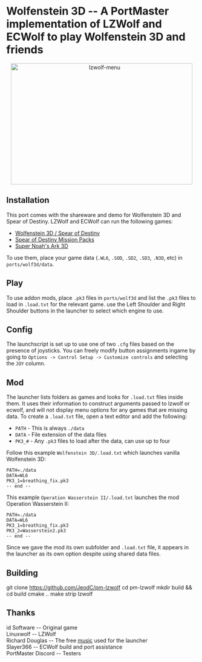 # Wolfenstein 3D -- A PortMaster implementation of LZWolf and ECWolf to play Wolfenstein 3D and friends
<div align="center">
  <img src="https://github.com/user-attachments/assets/7c94dfb7-b86a-421a-bd26-142900204663" alt="lzwolf-menu" width="480" height="320"/>
</div>

## Installation
This port comes with the shareware and demo for Wolfenstein 3D and Spear of Destiny. LZWolf and ECWolf can run the following games:

- [Wolfenstein 3D / Spear of Destiny](https://www.gog.com/en/game/wolfenstein_3d)
- [Spear of Destiny Mission Packs]()
- [Super Noah's Ark 3D](https://wisdomtree.itch.io/s3dna)

To use them, place your game data (`.WL6`, `.SOD`, `.SD2`, `.SD3`, `.N3D`, etc) in `ports/wolf3d/data`.

## Play
To use addon mods, place `.pk3` files in `ports/wolf3d` and list the `.pk3` files to load in `.load.txt` for the relevant game. use the Left Shoulder and Right Shoulder buttons in the launcher to select which engine to use.

## Config
The launchscript is set up to use one of two `.cfg` files based on the presence of joysticks. You can freely modify button assignments ingame by going to `Options -> Control Setup -> Customize controls` and selecting the `JOY` column.

## Mod
The launcher lists folders as games and looks for `.load.txt` files inside them. It uses their information to construct arguments passed to lzwolf or ecwolf, and will not display menu options for any games that are missing data. To create a `.load.txt` file, open a text editor and add the following:

- `PATH` - This is always `./data`
- `DATA` - File extension of the data files
- `PK3_#` - Any `.pk3` files to load after the data, can use up to four

Follow this example `Wolfenstein 3D/.load.txt` which launches vanilla Wolfenstein 3D:

```
PATH=./data
DATA=WL6
PK3_1=breathing_fix.pk3
-- end --
```

This example `Operation Wasserstein II/.load.txt` launches the mod Operation Wasserstein II:

```
PATH=./data
DATA=WL6
PK3_1=breathing_fix.pk3
PK3_2=Wasserstein2.pk3
-- end --
```

Since we gave the mod its own subfolder and `.load.txt` file, it appears in the launcher as its own option despite using shared data files.

## Building
git clone https://github.com/JeodC/pm-lzwolf
cd pm-lzwolf
mkdir build && cd build
cmake ..
make
strip lzwolf

## Thanks
id Software -- Original game  
Linuxwolf -- LZWolf  
Richard Douglas -- The free [music](https://richdouglasmusic.bandcamp.com/album/wolfenstein-symphony-music-inspired-by-wolfenstein-3d) used for the launcher  
Slayer366 -- ECWolf build and port assistance  
PortMaster Discord -- Testers
